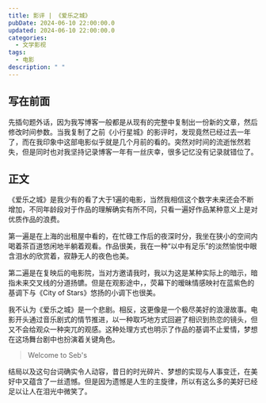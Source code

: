 ```yaml
---
title: 影评 | 《爱乐之城》
pubDate: 2024-06-10 22:00:00.0
updated: 2024-06-10 22:00:00.0
categories:
  - 文学影视
tags:
  - 电影
description: " "
---
```

## 写在前面

先插句题外话，因为我写博客一般都是从现有的完整中复制出一份新的文章，然后修改时间参数。当我复制了之前《小行星城》的影评时，发现竟然已经过去一年了，而在我印象中这部电影似乎就是几个月前的看的。突然对时间的流逝怅然若失，但是同时也对我坚持记录博客一年有一丝庆幸，很多记忆没有记录就错位了。

## 正文

《爱乐之城》是我少有的看了大于1遍的电影，当然我相信这个数字未来还会不断增加，不同年龄段对于作品的理解确实有所不同，只看一遍好作品某种意义上是对优质作品的浪费。

第一遍是在上海的出租屋中看的，在忙碌工作后的夜深时分，我坐在狭小的空间内喝着茶百道悠闲地半躺着观看。作品很美，我在一种“以中有足乐”的淡然愉悦中眼含泪水的欣赏着，寂静无人的夜色也美。

第二遍是在复映后的电影院，当对方邀请我时，我以为这是某种实际上的暗示，暗指未来交叉线的分道扬镳。但是在观影途中，，荧幕下的暧昧情感映衬在蓝紫色的基调下与《City of Stars》悠扬的小调下也很美。

我不认为《爱乐之城》是一个悲剧。相反，这更像是一个极尽美好的浪漫故事。电影开头通过音乐剧式的情节推进，以一种取巧地方式回避了相识到热恋的镜头，但又不会给观众一种突兀的观感。这种处理方式也明示了作品的基调不止爱情，梦想在这场舞台剧中也扮演着关键角色。

> Welcome to Seb's

结局以及这句台词确实令人动容，昔日的时光碎片、梦想的实现与人事变迁，在美好中又蕴含了一丝遗憾。但是因为遗憾是人生的主旋律，所以有这么多的美好已经足以让人在泪光中微笑了。